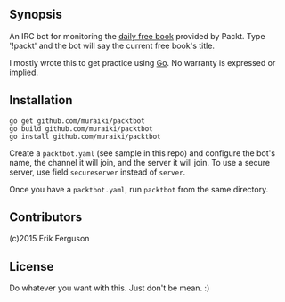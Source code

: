 ## Synopsis

An IRC bot for monitoring the [daily free book](https://www.packtpub.com/packt/offers/free-learning) provided by Packt. Type '!packt' and the bot will say the current free book's title.

I mostly wrote this to get practice using [Go](https://golang.org/). No warranty is expressed or implied.

## Installation

```
go get github.com/muraiki/packtbot
go build github.com/muraiki/packtbot
go install github.com/muraiki/packtbot
```

Create a `packtbot.yaml` (see sample in this repo) and configure the bot's name, the channel it will join, and the server it will join. To use a secure server, use field `secureserver` instead of `server`.

Once you have a `packtbot.yaml`, run `packtbot` from the same directory.

## Contributors

(c)2015 Erik Ferguson

## License

Do whatever you want with this. Just don't be mean. :)

